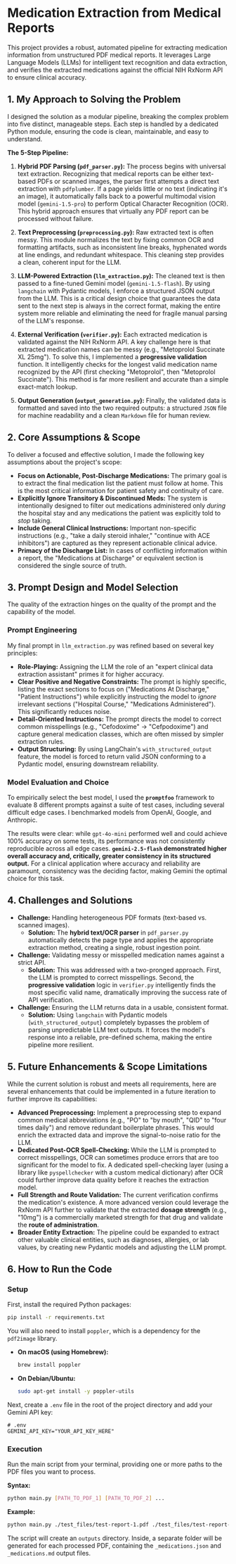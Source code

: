# Medication Extraction from Medical Reports

This project provides a robust, automated pipeline for extracting medication information from unstructured PDF medical reports. It leverages Large Language Models (LLMs) for intelligent text recognition and data extraction, and verifies the extracted medications against the official NIH RxNorm API to ensure clinical accuracy.

## 1. My Approach to Solving the Problem

I designed the solution as a modular pipeline, breaking the complex problem into five distinct, manageable steps. Each step is handled by a dedicated Python module, ensuring the code is clean, maintainable, and easy to understand.

**The 5-Step Pipeline:**

1.  **Hybrid PDF Parsing (`pdf_parser.py`):** The process begins with universal text extraction. Recognizing that medical reports can be either text-based PDFs or scanned images, the parser first attempts a direct text extraction with `pdfplumber`. If a page yields little or no text (indicating it's an image), it automatically falls back to a powerful multimodal vision model (`gemini-1.5-pro`) to perform Optical Character Recognition (OCR). This hybrid approach ensures that virtually any PDF report can be processed without failure.

2.  **Text Preprocessing (`preprocessing.py`):** Raw extracted text is often messy. This module normalizes the text by fixing common OCR and formatting artifacts, such as inconsistent line breaks, hyphenated words at line endings, and redundant whitespace. This cleaning step provides a clean, coherent input for the LLM.

3.  **LLM-Powered Extraction (`llm_extraction.py`):** The cleaned text is then passed to a fine-tuned Gemini model (`gemini-1.5-flash`). By using `langchain` with Pydantic models, I enforce a structured JSON output from the LLM. This is a critical design choice that guarantees the data sent to the next step is always in the correct format, making the entire system more reliable and eliminating the need for fragile manual parsing of the LLM's response.

4.  **External Verification (`verifier.py`):** Each extracted medication is validated against the NIH RxNorm API. A key challenge here is that extracted medication names can be messy (e.g., "Metoprolol Succinate XL 25mg"). To solve this, I implemented a **progressive validation** function. It intelligently checks for the longest valid medication name recognized by the API (first checking "Metoprolol", then "Metoprolol Succinate"). This method is far more resilient and accurate than a simple exact-match lookup.

5.  **Output Generation (`output_generation.py`):** Finally, the validated data is formatted and saved into the two required outputs: a structured `JSON` file for machine readability and a clean `Markdown` file for human review.

## 2. Core Assumptions & Scope

To deliver a focused and effective solution, I made the following key assumptions about the project's scope:

* **Focus on Actionable, Post-Discharge Medications:** The primary goal is to extract the final medication list the patient must follow at home. This is the most critical information for patient safety and continuity of care.
* **Explicitly Ignore Transitory & Discontinued Meds:** The system is intentionally designed to filter out medications administered only *during* the hospital stay and any medications the patient was explicitly told to *stop* taking.
* **Include General Clinical Instructions:** Important non-specific instructions (e.g., "take a daily steroid inhaler," "continue with ACE inhibitors") are captured as they represent actionable clinical advice.
* **Primacy of the Discharge List:** In cases of conflicting information within a report, the "Medications at Discharge" or equivalent section is considered the single source of truth.

## 3. Prompt Design and Model Selection

The quality of the extraction hinges on the quality of the prompt and the capability of the model.

### Prompt Engineering

My final prompt in `llm_extraction.py` was refined based on several key principles:
* **Role-Playing:** Assigning the LLM the role of an "expert clinical data extraction assistant" primes it for higher accuracy.
* **Clear Positive and Negative Constraints:** The prompt is highly specific, listing the exact sections to focus on ("Medications At Discharge," "Patient Instructions") while explicitly instructing the model to *ignore* irrelevant sections ("Hospital Course," "Medications Administered"). This significantly reduces noise.
* **Detail-Oriented Instructions:** The prompt directs the model to correct common misspellings (e.g., "Cefodoxime" -> "Cefpodoxime") and capture general medication classes, which are often missed by simpler extraction rules.
* **Output Structuring:** By using LangChain's `with_structured_output` feature, the model is forced to return valid JSON conforming to a Pydantic model, ensuring downstream reliability.

### Model Evaluation and Choice

To empirically select the best model, I used the **`promptfoo`** framework to evaluate 8 different prompts against a suite of test cases, including several difficult edge cases. I benchmarked models from OpenAI, Google, and Anthropic.

The results were clear: while `gpt-4o-mini` performed well and could achieve 100% accuracy on some tests, its performance was not consistently reproducible across all edge cases. **`gemini-2.5-flash` demonstrated higher overall accuracy and, critically, greater consistency in its structured output.** For a clinical application where accuracy and reliability are paramount, consistency was the deciding factor, making Gemini the optimal choice for this task.

## 4. Challenges and Solutions

* **Challenge:** Handling heterogeneous PDF formats (text-based vs. scanned images).
    * **Solution:** The **hybrid text/OCR parser** in `pdf_parser.py` automatically detects the page type and applies the appropriate extraction method, creating a single, robust ingestion point.
* **Challenge:** Validating messy or misspelled medication names against a strict API.
    * **Solution:** This was addressed with a two-pronged approach. First, the LLM is prompted to correct misspellings. Second, the **progressive validation** logic in `verifier.py` intelligently finds the most specific valid name, dramatically improving the success rate of API verification.
* **Challenge:** Ensuring the LLM returns data in a usable, consistent format.
    * **Solution:** Using `langchain` with Pydantic models (`with_structured_output`) completely bypasses the problem of parsing unpredictable LLM text outputs. It forces the model's response into a reliable, pre-defined schema, making the entire pipeline more resilient.

## 5. Future Enhancements & Scope Limitations

While the current solution is robust and meets all requirements, here are several enhancements that could be implemented in a future iteration to further improve its capabilities:

* **Advanced Preprocessing:** Implement a preprocessing step to expand common medical abbreviations (e.g., "PO" to "by mouth", "QID" to "four times daily") and remove redundant boilerplate phrases. This would enrich the extracted data and improve the signal-to-noise ratio for the LLM.
* **Dedicated Post-OCR Spell-Checking:** While the LLM is prompted to correct misspellings, OCR can sometimes produce errors that are too significant for the model to fix. A dedicated spell-checking layer (using a library like `pyspellchecker` with a custom medical dictionary) after OCR could further improve data quality before it reaches the extraction model.
* **Full Strength and Route Validation:** The current verification confirms the medication's existence. A more advanced version could leverage the RxNorm API further to validate that the extracted **dosage strength** (e.g., "10mg") is a commercially marketed strength for that drug and validate the **route of administration**.
* **Broader Entity Extraction:** The pipeline could be expanded to extract other valuable clinical entities, such as diagnoses, allergies, or lab values, by creating new Pydantic models and adjusting the LLM prompt.

## 6. How to Run the Code

### Setup

First, install the required Python packages:

```bash
pip install -r requirements.txt
```

You will also need to install `poppler`, which is a dependency for the `pdf2image` library.

* **On macOS (using Homebrew):**
    ```bash
    brew install poppler
    ```
* **On Debian/Ubuntu:**
    ```bash
    sudo apt-get install -y poppler-utils
    ```

Next, create a `.env` file in the root of the project directory and add your Gemini API key:

```text
# .env
GEMINI_API_KEY="YOUR_API_KEY_HERE"
```

### Execution

Run the main script from your terminal, providing one or more paths to the PDF files you want to process.

**Syntax:**

```bash
python main.py [PATH_TO_PDF_1] [PATH_TO_PDF_2] ...
```

**Example:**

```bash
python main.py ./test_files/test-report-1.pdf ./test_files/test-report-2.pdf
```

The script will create an `outputs` directory. Inside, a separate folder will be generated for each processed PDF, containing the `_medications.json` and `_medications.md` output files.